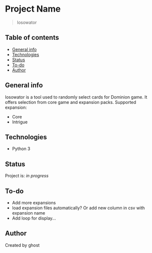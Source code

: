# Project Name
> losowator

## Table of contents
* [General info](#general-info)
* [Technologies](#technologies)
* [Status](#status)
* [To-do](#to-do)
* [Author](#author)

## General info
losowator is a tool used to randomly select cards for Dominion game.
It offers selection from core game and expansion packs.
Supported expansion:
* Core
* Intrigue

## Technologies
* Python 3

## Status
Project is: _in progress_

## To-do
* Add more expansions
* load expansion files automatically? Or add new column in csv with expansion name
* Add loop for display...

## Author
Created by ghost

